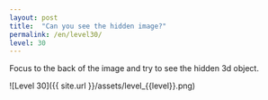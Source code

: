 ```yaml
---
layout: post
title:  "Can you see the hidden image?"
permalink: /en/level30/
level: 30
---
```

Focus to the back of the image and try to see the hidden 3d object.

![Level 30]({{ site.url }}/assets/level_{{level}}.png)